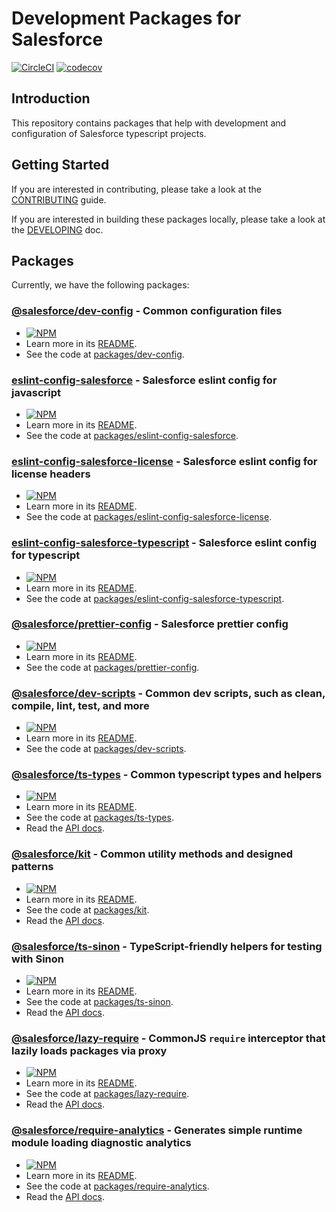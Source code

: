 # Development Packages for Salesforce

[![CircleCI](https://circleci.com/gh/forcedotcom/sfdx-dev-packages.svg?style=svg&circle-token=c3835e2d22637c21c8eb54b491f635e27eef35f9)](https://circleci.com/gh/forcedotcom/sfdx-dev-packages)
[![codecov](https://codecov.io/gh/forcedotcom/sfdx-dev-packages/branch/main/graph/badge.svg)](https://codecov.io/gh/forcedotcom/sfdx-dev-packages)

## Introduction

This repository contains packages that help with development and configuration of Salesforce typescript projects.

## Getting Started

If you are interested in contributing, please take a look at the [CONTRIBUTING](CONTRIBUTING.md) guide.

If you are interested in building these packages locally, please take a look at the [DEVELOPING](DEVELOPING.md) doc.

## Packages

Currently, we have the following packages:

### [@salesforce/dev-config](https://www.npmjs.com/package/@salesforce/dev-config) - Common configuration files

- [![NPM](https://img.shields.io/npm/v/@salesforce/dev-config.svg)](https://www.npmjs.com/package/@salesforce/dev-config)
- Learn more in its [README](./packages/dev-config/README.md).
- See the code at [packages/dev-config](./packages/dev-config).

### [eslint-config-salesforce](https://www.npmjs.com/package/eslint-config-salesforce) - Salesforce eslint config for javascript

- [![NPM](https://img.shields.io/npm/v/eslint-config-salesforce.svg)](https://www.npmjs.com/package/eslint-config-salesforce)
- Learn more in its [README](./packages/eslint-config-salesforce/README.md).
- See the code at [packages/eslint-config-salesforce](./packages/eslint-config-salesforce).

### [eslint-config-salesforce-license](https://www.npmjs.com/package/eslint-config-salesforce-license) - Salesforce eslint config for license headers

- [![NPM](https://img.shields.io/npm/v/eslint-config-salesforce-license.svg)](https://www.npmjs.com/package/eslint-config-salesforce-license)
- Learn more in its [README](./packages/eslint-config-salesforce-license/README.md).
- See the code at [packages/eslint-config-salesforce-license](./packages/eslint-config-salesforce-license).

### [eslint-config-salesforce-typescript](https://www.npmjs.com/package/eslint-config-salesforce-typescript) - Salesforce eslint config for typescript

- [![NPM](https://img.shields.io/npm/v/eslint-config-salesforce-typescript.svg)](https://www.npmjs.com/package/eslint-config-salesforce-typescript)
- Learn more in its [README](./packages/eslint-config-salesforce-typescript/README.md).
- See the code at [packages/eslint-config-salesforce-typescript](./packages/eslint-config-salesforce-typescript).

### [@salesforce/prettier-config](https://www.npmjs.com/package/@salesforce/prettier-config) - Salesforce prettier config

- [![NPM](https://img.shields.io/npm/v/@salesforce/prettier-config.svg)](https://www.npmjs.com/package/@salesforce/prettier-config)
- Learn more in its [README](./packages/prettier-config/README.md).
- See the code at [packages/prettier-config](./packages/prettier-config).

### [@salesforce/dev-scripts](https://www.npmjs.com/package/@salesforce/dev-scripts) - Common dev scripts, such as clean, compile, lint, test, and more

- [![NPM](https://img.shields.io/npm/v/@salesforce/dev-scripts.svg)](https://www.npmjs.com/package/@salesforce/dev-scripts)
- Learn more in its [README](./packages/dev-scripts/README.md).
- See the code at [packages/dev-scripts](./packages/dev-scripts).

### [@salesforce/ts-types](https://www.npmjs.com/package/@salesforce/ts-types) - Common typescript types and helpers

- [![NPM](https://img.shields.io/npm/v/@salesforce/ts-types.svg)](https://www.npmjs.com/package/@salesforce/ts-types)
- Learn more in its [README](./packages/ts-types/README.md).
- See the code at [packages/ts-types](./packages/ts-types).
- Read the [API docs](https://forcedotcom.github.io/sfdx-dev-packages/ts-types).

### [@salesforce/kit](https://www.npmjs.com/package/@salesforce/kit) - Common utility methods and designed patterns

- [![NPM](https://img.shields.io/npm/v/@salesforce/kit.svg)](https://www.npmjs.com/package/@salesforce/kit)
- Learn more in its [README](./packages/kit/README.md).
- See the code at [packages/kit](./packages/kit).
- Read the [API docs](https://forcedotcom.github.io/sfdx-dev-packages/kit).

### [@salesforce/ts-sinon](https://www.npmjs.com/package/@salesforce/ts-sinon) - TypeScript-friendly helpers for testing with Sinon

- [![NPM](https://img.shields.io/npm/v/@salesforce/ts-sinon.svg)](https://www.npmjs.com/package/@salesforce/ts-sinon)
- Learn more in its [README](./packages/ts-sinon/README.md).
- See the code at [packages/ts-sinon](./packages/ts-sinon).
- Read the [API docs](https://forcedotcom.github.io/sfdx-dev-packages/ts-sinon).

### [@salesforce/lazy-require](https://www.npmjs.com/package/@salesforce/lazy-require) - CommonJS `require` interceptor that lazily loads packages via proxy

- [![NPM](https://img.shields.io/npm/v/@salesforce/lazy-require.svg)](https://www.npmjs.com/package/@salesforce/lazy-require)
- Learn more in its [README](./packages/lazy-require/README.md).
- See the code at [packages/lazy-require](./packages/lazy-require).
- Read the [API docs](https://forcedotcom.github.io/sfdx-dev-packages/lazy-require).

### [@salesforce/require-analytics](https://www.npmjs.com/package/@salesforce/require-analytics) - Generates simple runtime module loading diagnostic analytics

- [![NPM](https://img.shields.io/npm/v/@salesforce/require-analytics.svg)](https://www.npmjs.com/package/@salesforce/require-analytics)
- Learn more in its [README](./packages/require-analytics/README.md).
- See the code at [packages/require-analytics](./packages/require-analytics).
- Read the [API docs](https://forcedotcom.github.io/sfdx-dev-packages/require-analytics). 
